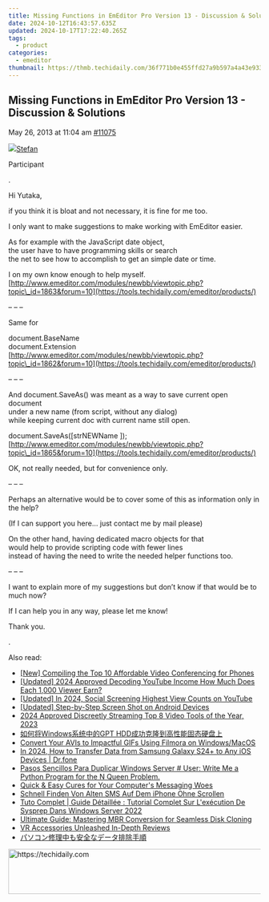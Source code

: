 ```yaml
---
title: Missing Functions in EmEditor Pro Version 13 - Discussion & Solutions
date: 2024-10-12T16:43:57.635Z
updated: 2024-10-17T17:22:40.265Z
tags:
  - product
categories:
  - emeditor
thumbnail: https://thmb.techidaily.com/36f771b0e455ffd27a9b597a4a43e9338a94fa4efcb33fd8811a101c2c676422.png
---
```


## Missing Functions in EmEditor Pro Version 13 - Discussion & Solutions

May 26, 2013 at 11:04 am [#11075](https://tools.techidaily.com/emeditor/products/) 

[![](https://secure.gravatar.com/avatar/f29c043a3cc5c5dac8db4e62939893e9?s=80&d=identicon&r=g)Stefan](https://www.emeditor.com/forums/users/Stefan/ "View Stefan's profile")

Participant

.

 Hi Yutaka,

 if you think it is bloat and not necessary, it is fine for me too.

 I only want to make suggestions to make working with EmEditor easier.

 As for example with the JavaScript date object,   
 the user have to have programming skills or search  
 the net to see how to accomplish to get an simple date or time.

 I on my own know enough to help myself.  
[http://www.emeditor.com/modules/newbb/viewtopic.php?topic\_id=1863&forum=10](https://tools.techidaily.com/emeditor/products/)

 – – –

 Same for

 document.BaseName  
 document.Extension  
[http://www.emeditor.com/modules/newbb/viewtopic.php?topic\_id=1862&forum=10](https://tools.techidaily.com/emeditor/products/)

 – – –

 And document.SaveAs() was meant as a way to save current open document   
 under a new name (from script, without any dialog)  
 while keeping current doc with current name still open.

 document.SaveAs(\[strNEWName \]);  
[http://www.emeditor.com/modules/newbb/viewtopic.php?topic\_id=1865&forum=10](https://tools.techidaily.com/emeditor/products/)

 OK, not really needed, but for convenience only.

 – – –

 Perhaps an alternative would be to cover some of this as information only in the help?

 (If I can support you here… just contact me by mail please)

 On the other hand, having dedicated macro objects for that  
 would help to provide scripting code with fewer lines  
 instead of having the need to write the needed helper functions too.

 – – –

 I want to explain more of my suggestions but don’t know if that would be to much now?

 If I can help you in any way, please let me know!

 Thank you.

 .

<ins class="adsbygoogle"
     style="display:block"
     data-ad-format="autorelaxed"
     data-ad-client="ca-pub-7571918770474297"
     data-ad-slot="1223367746"></ins>

<ins class="adsbygoogle"
     style="display:block"
     data-ad-client="ca-pub-7571918770474297"
     data-ad-slot="8358498916"
     data-ad-format="auto"
     data-full-width-responsive="true"></ins>

<span class="atpl-alsoreadstyle">Also read:</span>
<div><ul>
<li><a href="https://on-screen-recording.techidaily.com/new-compiling-the-top-10-affordable-video-conferencing-for-phones/"><u>[New] Compiling the Top 10 Affordable Video Conferencing for Phones</u></a></li>
<li><a href="https://facebook-video-footage.techidaily.com/updated-2024-approved-decoding-youtube-income-how-much-does-each-1000-viewer-earn/"><u>[Updated] 2024 Approved Decoding YouTube Income How Much Does Each 1,000 Viewer Earn?</u></a></li>
<li><a href="https://youtube-webster.techidaily.com/ed-in-2024-social-screening-highest-view-counts-on-youtube/"><u>[Updated] In 2024, Social Screening Highest View Counts on YouTube</u></a></li>
<li><a href="https://screen-video-capture.techidaily.com/updated-step-by-step-screen-shot-on-android-devices/"><u>[Updated] Step-by-Step Screen Shot on Android Devices</u></a></li>
<li><a href="https://facebook-videos.techidaily.com/2024-approved-discreetly-streaming-top-8-video-tools-of-the-year-2023/"><u>2024 Approved Discreetly Streaming Top 8 Video Tools of the Year, 2023</u></a></li>
<li><a href="https://win-data.techidaily.com/windowsgpt-hdd/"><u>如何将Windows系统中的GPT HDD成功克隆到高性能固态硬盘上</u></a></li>
<li><a href="https://extra-tips.techidaily.com/convert-your-avis-to-impactful-gifs-using-filmora-on-windowsmacos/"><u>Convert Your AVIs to Impactful GIFs Using Filmora on Windows/MacOS</u></a></li>
<li><a href="https://android-transfer.techidaily.com/in-2024-how-to-transfer-data-from-samsung-galaxy-s24plus-to-any-ios-devices-drfone-by-drfone-transfer-from-android-transfer-from-android/"><u>In 2024, How to Transfer Data from Samsung Galaxy S24+ to Any iOS Devices | Dr.fone</u></a></li>
<li><a href="https://win-data.techidaily.com/pasos-sencillos-para-duplicar-windows-server-user-write-me-a-python-program-for-the-n-queen-problem/"><u>Pasos Sencillos Para Duplicar Windows Server # User: Write Me a Python Program for the N Queen Problem.</u></a></li>
<li><a href="https://win11-tips.techidaily.com/quick-and-easy-cures-for-your-computers-messaging-woes/"><u>Quick & Easy Cures for Your Computer's Messaging Woes</u></a></li>
<li><a href="https://win-data.techidaily.com/schnell-finden-von-alten-sms-auf-dem-iphone-ohne-scrollen/"><u>Schnell Finden Von Alten SMS Auf Dem iPhone Ohne Scrollen</u></a></li>
<li><a href="https://win-data.techidaily.com/tuto-complet-guide-detaillee-tutorial-complet-sur-lexecution-de-sysprep-dans-windows-server-2022/"><u>Tuto Complet | Guide Détaillée : Tutorial Complet Sur L'exécution De Sysprep Dans Windows Server 2022</u></a></li>
<li><a href="https://win-data.techidaily.com/ultimate-guide-mastering-mbr-conversion-for-seamless-disk-cloning/"><u>Ultimate Guide: Mastering MBR Conversion for Seamless Disk Cloning</u></a></li>
<li><a href="https://extra-hints.techidaily.com/vr-accessories-unleashed-in-depth-reviews/"><u>VR Accessories Unleashed In-Depth Reviews</u></a></li>
<li><a href="https://win-data.techidaily.com/44or44k944kz44oz5lplusu55cg5lit44kc5a6j5ywo44gq44oh44o844k5o6s6zmk5oml6acg/"><u>パソコン修理中も安全なデータ排除手順</u></a></li>
</ul></div>

<!-- affiliate ads begin -->
<a href="https://unicoeye.pxf.io/c/5597632/2134249/18498" target="_top" id="2134249">
  <img src="//a.impactradius-go.com/display-ad/18498-2134249" border="0" alt="https://techidaily.com" width="728" height="90"/>
</a>
<img height="0" width="0" src="https://unicoeye.pxf.io/i/5597632/2134249/18498" style="position:absolute;visibility:hidden;" border="0" />
<!-- affiliate ads end -->

